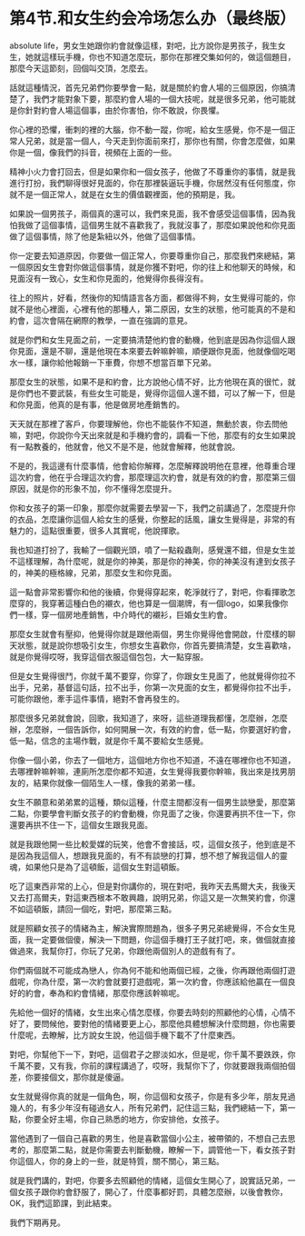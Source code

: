 # 第4节.和女生约会冷场怎么办（最终版）

 absolute life，男女生她跟你約會就像這樣，對吧，比方說你是男孩子，我生女生，她就這樣玩手機，你也不知道怎麼玩，那你在那裡交集如何的，做這個題目，那麼今天這節刻，回個叫交頂，怎麼去。

話就這種情況，首先兄弟們你要學會一點，就是關於約會人場的三個原因，你搞清楚了，我們才能對象下要，那麼約會人場的一個大技呢，就是很多兄弟，他可能就是你針對約會人場這個事，由於你害怕，你不敢說，你畏懼。

你心裡的恐懼，衝刺的裡的大腦，你不動一蹤，你呢，給女生感覺，你不是一個正常人兄弟，就是當一個人，今天走到你面前來打，那你也有關，你會怎麼做，如果你是一個，像我們的抖音，視頻在上面的一些。

精神小火力會打回去，但是如果你和一個女孩子，他做了不尊重你的事情，就是我進行打扮，我們聊得很好見面的，你在那裡裝逼玩手機，你居然沒有任何態度，你就不是一個正常人，就是在女生的價值觀裡面，他的預期是，我。

如果說一個男孩子，兩個真的還可以，我們來見面，我不會感受這個事情，因為我怕我做了這個事情，這個男生就不喜歡我了，我就沒事了，那麼如果說他和你見面做了這個事情，除了他是紮紐以外，他做了這個事情。

你一定要去知道原因，你要做一個正常人，你要尊重你自己，那麼我們來總結，第一個原因女生會對你做這個事情，就是你獲不對吧，你的往上和他聊天的時候，和見面沒有一致心，女生和你見面的，他覺得你長得沒有。

往上的照片，好看，然後你的知情語言各方面，都做得不夠，女生覺得可能的，你就不是他心裡面，心裡有他的那種人，第二原因，女生的狀態，他可能真的不是和約會，這次會隔在網際的教學，一直在強調的意見。

就是你們和女生見面之前，一定要搞清楚他約會的動機，他到底是因為你這個人跟你見面，還是不聊，還是他現在本來要去幹嘛幹嘛，順便跟你見面，他就像個吃喝水一樣，讓你給他報銷一下車費，你想不想當百單下兄弟。

那麼女生的狀態，如果不是和約會，比方說他心情不好，比方他現在真的很忙，就是你們也不要武裝，有些女生可能是，覺得你這個人還不錯，可以了解一下，但是和你見面，他真的是有事，他是做房地產銷售的。

天天就在那裡了客戶，你要理解他，你也不能裝作不知道，無動於衷，你去問他嘛，對吧，你說你今天出來就是和手機約會的，調看一下他，那麼有的女生如果說有一點教養的，他就會，他又不是不是，他就會解釋，他就會說。

不是的，我這邊有什麼事情，他會給你解釋，怎麼解釋說明他在意裡，他尊重合理這次約會，他在乎合理這次約會，那麼理這次約會，就是有效的約會，那麼第三個原因，就是你的形象不加，你不懂得怎麼提升。

你和女孩子的第一印象，那麼你就需要去學習一下，我們之前講過了，怎麼提升你的衣品，怎麼讓你這個人給女生的感覺，你整起的話風，讓女生覺得是，非常的有魅力的，這點很重要，很多人其實呢，他說揮歌。

我也知道打扮了，我輸了一個觀光頭，噴了一點殺蟲劑，感覺還不錯，但是女生並不這樣理解，為什麼呢，就是你的神美，那是你的神美，你的神美沒有達到女孩子的，神美的極格線，兄弟，那麼女生和你見面。

這一點會非常影響你和他的後續，你覺得穿起來，乾淨就行了，對吧，你看揮歌怎麼穿的，我穿著這種白色的襯衣，他也算是一個潮牌，有一個logo，如果我像你們一樣，穿一個房地產銷售，中介時代的襯衫，巨婚女生約會。

那麼女生就會有壓抑，他覺得你就是跟他兩個，男生你覺得他會開啟，什麼樣的聊天狀態，就是說你想吸引女生，你想女生喜歡你，你首先要搞清楚，女生喜歡啥，就是你覺得哎呀，我穿這個衣服這個包包，大一點穿服。

但是女生覺得很鬥，你就千萬不要穿，你穿了，你跟女生見面了，他就覺得你拉不出手，兄弟，基督這句話，拉不出手，你第一次見面的女生，都覺得你拉不出手，可能你跟他，牽手這件事情，絕對不會再發生的。

那麼很多兄弟就會說，回歌，我知道了，來呀，這些道理我都懂，怎麼辦，怎麼辦，怎麼辦，一個告訴你，如何開展一次，有效的約會，低一點，你要選好約會，低一點，信念的主場作戰，就是你千萬不要給女生感覺。

你像一個小弟，你去了一個地方，這個地方你也不知道，不遠在哪裡你也不知道，去哪裡幹嘛幹嘛，連廁所怎麼你都不知道，女生覺得我要你幹嘛，我出來是找男朋友的，結果你就像一個陌生人一樣，像我的弟弟一樣。

女生不願意和弟弟累的這種，類似這種，什麼主間都沒有一個男生談戀愛，那麼第二點，你要學會判斷女孩子的約會動機，你見面了之後，你還要再拱不住一下，你還要再拱不住一下，這個女生跟我見面。

就是我跟他開一些比較愛媒的玩笑，他會不會接話，哎，這個女孩子，他到底是不是因為我這個人，想跟我見面的，有不有談戀的打算，想不想了解我這個人的靈魂，如果他只是為了這頓飯，這個女生對這頓飯。

吃了這東西非常的上心，但是對你講你的，現在對吧，我昨天去馬爾大夫，我後天又去打高爾夫，對這東西根本不敢興趣，說明兄弟，你這又是一次無笑約會，你還不如這頓飯，請回一個吃，對吧，那麼第三點。

就是照顧女孩子的情緒為主，解決實際問題為，很多子男兄弟總覺得，不合女生見面，我一定要做個傻，解決一下問題，你這個手機打王子就打吧，來，做個就直接做過來，我幫你打，你玩了兄弟，你跟他兩個別人的遊戲有有了。

你們兩個就不可能成為戀人，你為何不能和他兩個已經，之後，你再跟他兩個打遊戲呢，你為什麼，第一次約會就要打遊戲呢，第一次約會，你應該給他贏在一個良好的約會，奉為和約會情緒，那麼你應該幹嘛呢。

先給他一個好的情緒，女生出來心情怎麼樣，你要去時刻的照顧他的心情，心情不好了，要問候他，要對他的情緒要更上心，那麼他具體想解決什麼問題，你也需要什麼呢，去瞭解，比方說女生說，他這個手機下載不了什麼東西。

對吧，你幫他下一下，對吧，這個君子之膠淡如水，但是呢，你千萬不要跌跌，你千萬不要，又有我，你前的課程講過了，哎呀，我幫你下了，你就要跟我兩個拍個差，你要接個文，那你就是傻逼。

女生就覺得你真的就是一個角色，啊，你這個和女孩子，你是有多少年，朋友見過幾人的，有多少年沒有碰過女人，所有兄弟們，記住這三點，我們總結一下，第一點，你要全好主場，你自己熟悉的地方，你安排他，女孩子。

當他遇到了一個自己喜歡的男生，他是喜歡當個小公主，被帶領的，不想自己去思考的，那麼第二點，就是你需要去判斷動機，瞭解一下，調管他一下，看女孩子對你這個人，你的身上的一些，就是特質，關不關心，第三點。

就是我們講的，對吧，你要多去照顧他的情緒，這個女生開心了，說實話兄弟，一個女孩子跟你約會舒服了，開心了，什麼事都好罰，具體怎麼辦，以後會教你，OK，我們這節課，到此結束。

我們下期再見。